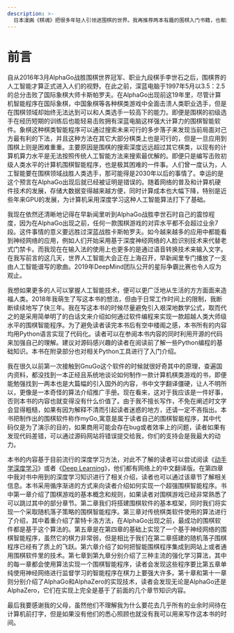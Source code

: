 ```yaml
---
description: >-
  日本漫画《棋魂》把很多年轻人引领进围棋的世界。我再推荐两本有趣的围棋入门书籍，也都是漫画形式，虽然不像棋魂那么长，但是非常具有可读性。它们分别是《漫画围棋入门：基础篇》和《漫画围棋入门：实战篇》，这两本书是日本片冈聪先生监修，石仓淳先生绘制的专门为围棋初学者创作的漫画书。基础编相当于入门读物，实战编相当于初级读物。
---
```


# 前言

自从2016年3月AlphaGo战胜围棋世界冠军、职业九段棋手李世石之后，围棋界的人工智能才算正式进入人们的视野。在此之前，深蓝电脑于1997年5月以3.5：2.5的总分击败了国际象棋大师卡斯帕罗夫。在AlphaGo出现前这19年里，尽管计算机智能程序在国际象棋，中国象棋等各种棋类游戏中全面击溃人类职业选手，但是在围棋领域却始终无法达到可以和人类选手一较高下的能力。即便是围棋的初级选手在经历短期的训练后也能轻易击败拥有深蓝电脑这样强大计算力的围棋智能软件。象棋这种棋类智能程序可以通过搜索未来可行的多步落子来发现当前局面对己方最有利的下法，并且这种方法在其它大部分棋类上也是可行的，但是一旦应用到围棋上则是困难重重。主要原因是围棋的搜索深度远远超过其它棋类，以现有的计算机算力水平是无法按照传统人工智能方法来搜索最优解的。即便只是编写击败初级人类水平的计算机围棋智能程序，也是极其困难的一件事。人们曾一度认为，人工智能要在围棋领域战胜人类选手，那可能得是2030年以后的事情了。幸运的是这个预言在AlphaGo出现后就已经被证明是错误的。随着网络的普及和计算机硬件技术的发展，存储大数据变得越来越方便，同时计算成本也大幅下降，特别是近些年来GPU的发展，为计算机采用深度学习这种人工智能算法打下了基础。

我现在依然还清晰地记得在早新闻里听到AlphaGo战胜李世石时自己的震惊程度，因为在AlphaGo出现之前，任何一款围棋游戏的对弈水平都不会超过业余7段。这件事情的意义要远胜过深蓝战胜卡斯帕罗夫。如今越来越多的应用中都能看到神经网络的应用，例如人们开始采用基于深度神经网络的人脸识别技术来代替老式门禁卡。而我现在在输入法的使用上也更多的是通过语音转换技术来输入文字。在我写前言的这几天，世界人工智能大会正在上海召开，早新闻里专门播放了一支由人工智能谱写的歌曲。2019年DeepMind团队公开的星际争霸比赛也令人叹为观止。

我想如果更多的人可以掌握人工智能技术，便可以更广泛地从生活的方方面面来造福人类。2018年我萌生了写这本书的想法，但由于日常工作时间上的限制，我断断续续地写了快三年。我在写这本书的时候尽量避免引入艰深地数学公式，取而代之的是采用简单明了的白话文来介绍如何通过软件编程来实现一款超越人类大师级水平的围棋智能程序。为了避免读者读完本书后有空中楼阁之感，本书所有的内容均用Python语言实现了代码化。读者可以在参阅本书内容的同时利用开源的代码来加强自己的理解。建议对源码感兴趣的读者在阅读前了解一些Python编程的基础知识。本书在附录部分也对相关Python工具进行了入门介绍。

我在很久以前第一次接触到GnuGo这个软件的时候就很好奇其中的原理，查遍国内资料，都没找到一本正经且系统地谈论如何制作一款计算机棋类游戏的书，即便能勉强找到一两本也是大篇幅的引入国外的内容，书中文字翻译僵硬，让人不明所以，更像是一本奇怪的算法介绍推广手册。现在看来，这对于我应该是一件好事，否则本书的内容也就变得没有什么价值了。由于我不擅长写作，不免在阐述时文字会显得粗糙，如果有因为解释不清而引起读者迷惑的地方，还请一定不吝指出。本书把制作出的围棋软件称作myGo,寓意是属于读者自己的围棋智能程序，其中代码仅是为了演示的目的，如果商用可能会存在bug或者效率上的问题，读者如果有发现代码差错，可以通过源码网站将错误提交给我，你们的支持会是我最大的动力。

本书的内容基于目前流行的深度学习方法，对此不了解的读者可以尝试阅读《[动手学深度学习](https://zh.d2l.ai)》或者《[Deep Learning](https://github.com/exacity/deeplearningbook-chinese)》，他们都有网络上的中文翻译版。在第四章中我对书中用到的深度学习知识进行了相关介绍，读者也可以通过该章节了解相关信息。本书采用循序渐进的方式来向读者介绍如何实现一个超强围棋智能程序。书中第一章介绍了围棋游戏的基本概念和规则，如果读者对围棋游戏已经非常熟悉了可以跳过其中的部分章节。第二章我们将搭建围棋软件的基本框架，同时我们将实现一个采取随机落子策略的围棋智能程序。第三章对传统棋类软件使用的算法进行了介绍，其中着重介绍了蒙特卡洛方法，在AlphaGo出现之前，最成功的围棋软件都是基于这个算法的。第五章是在第四章的基础上实现了一个基于神经网络的围棋智能程序，虽然它的棋力非常弱，但是相比于我们在第二章搭建的随机落子围棋程序已经有了质上的飞跃。第六章介绍了如何把智能围棋程序集成到网站上或者通用围棋软件里的技术。第七章到第九章分别介绍了三种主流的强化学习算法，其中的每一章都会使用算法实现一个围棋智能程序，读者会发现这些程序要比第五章单纯使用神经网络进行监督学习的智能程序在棋力上要强大许多。第十章和第十一章则分别介绍了AlphaGo和AlphaZero的实现技术，读者会发现无论是AlphaGo还是AlphaZero，它们在实现上完全是基于了前面的几个章节知识内容。

最后我要感谢我的父母，虽然他们不理解我为什么要花去几乎所有的业余时间待在计算机前打字，但是如果没有他们的悉心照顾也就没有我可以用来写作这本书的时间。

